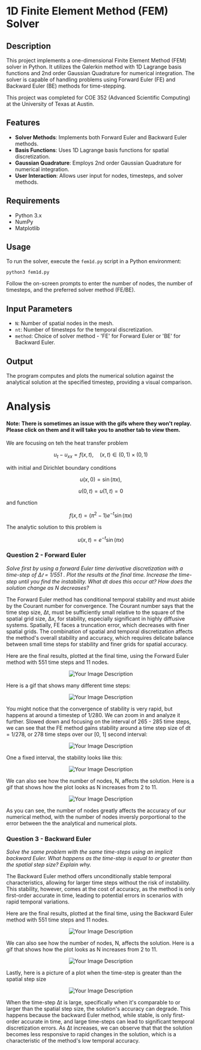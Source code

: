 # 1D Finite Element Method (FEM) Solver

## Description
This project implements a one-dimensional Finite Element Method (FEM) solver in Python. It utilizes the Galerkin method with 1D Lagrange basis functions and 2nd order Gaussian Quadrature for numerical integration. The solver is capable of handling problems using Forward Euler (FE) and Backward Euler (BE) methods for time-stepping.

This project was completed for COE 352 (Advanced Scientific Computing) at the University of Texas at Austin. 

## Features
- **Solver Methods**: Implements both Forward Euler and Backward Euler methods.
- **Basis Functions**: Uses 1D Lagrange basis functions for spatial discretization.
- **Gaussian Quadrature**: Employs 2nd order Gaussian Quadrature for numerical integration.
- **User Interaction**: Allows user input for nodes, timesteps, and solver methods.

## Requirements
- Python 3.x
- NumPy
- Matplotlib

## Usage
To run the solver, execute the `fem1d.py` script in a Python environment:
```
python3 fem1d.py
```


Follow the on-screen prompts to enter the number of nodes, the number of timesteps, and the preferred solver method (FE/BE).

## Input Parameters
- `N`: Number of spatial nodes in the mesh.
- `nt`: Number of timesteps for the temporal discretization.
- `method`: Choice of solver method - 'FE' for Forward Euler or 'BE' for Backward Euler.

## Output
The program computes and plots the numerical solution against the analytical solution at the specified timestep, providing a visual comparison.

# Analysis

#### Note: There is sometimes an issue with the gifs where they won't replay. Please click on them and it will take you to another tab to view them. 

We are focusing on teh the heat transfer problem

$$
u_t - u_{xx} = f(x, t), \quad (x, t) \in (0, 1) \times (0, 1)
$$

with initial and Dirichlet boundary conditions

$$
u(x, 0) = \sin(\pi x),
$$

$$
u(0, t) = u(1, t) = 0
$$

and function 

$$
f(x, t) = (\pi^2 - 1)e^{-t}\sin(\pi x)
$$

The analytic solution to this problem is

$$
u(x, t) = e^{-t}\sin(\pi x)
$$



### Question 2 - Forward Euler
_Solve first by using a forward Euler time derivative discretization with a time-step of Δ𝑡 = 1/551 . Plot the results at the final time. Increase the time-step until you find the instability. What dt does this occur at? How does the solution change as N decreases?_

The Forward Euler method has conditional temporal stability and must abide by the Courant number for convergence. The Courant number says that the time step size, Δt, must be sufficiently small relative to the square of the spatial grid size, Δx, for stability, especially significant in highly diffusive systems. Spatially, FE faces a truncation error, which decreases with finer spatial grids. The combination of spatial and temporal discretization affects the method's overall stability and accuracy, which requires delicate balance between small time steps for stability and finer grids for spatial accuracy.


Here are the final results, plotted at the final time, using the Forward Euler method with 551 time steps and 11 nodes.


<p align="center">
  <img src="https://github.com/jthet/FEM1D/blob/main/resources/FE_11n_551t.png" alt="Your Image Description">
</p>

Here is a gif that shows many different time steps:

<p align="center">
  <img src="https://github.com/jthet/FEM1D/blob/main/resources/solution_evolution_0_600_free.gif" alt="Your Image Description">
</p>

You might notice that the convergence of stability is very rapid, but happens at around a timestep of 1/280. We can zoom in and analyze it further. 
Slowed down and focusing on the interval of 265 -  285 time steps, we can see that the FE method gains stability around a time step size of dt = 1/278, or 278 time steps over our [0, 1] second interval:

<p align="center">
  <img src="https://github.com/jthet/FEM1D/blob/main/resources/solution_evolution_265_285_free.gif" alt="Your Image Description">
</p>

One a fixed interval, the stability looks like this:

<p align="center">
  <img src="https://github.com/jthet/FEM1D/blob/main/resources/solution_evolution_265_285_fixed.gif" alt="Your Image Description">
</p>

We can also see how the number of nodes, N, affects the solution. Here is a gif that shows how the plot looks as N increases from 2 to 11.

<p align="center">
  <img src="https://github.com/jthet/FEM1D/blob/main/resources/solution_evolution_node_change_FE.gif" alt="Your Image Description">
</p>

As you can see, the number of nodes greatly affects the accuracy of our numerical method, with the number of nodes  inversly porportional to the error between the the analytical and numerical plots. 

### Question 3 -  Backward Euler
_Solve the same problem with the same time-steps using an implicit backward Euler. What happens as the time-step is equal to or greater than the spatial step size? Explain why._

The Backward Euler method offers unconditionally stable temporal characteristics, allowing for larger time steps without the risk of instability. This stability, however, comes at the cost of accuracy, as the method is only first-order accurate in time, leading to potential errors in scenarios with rapid temporal variations. 

Here are the final results, plotted at the final time, using the Backward Euler method with 551 time steps and 11 nodes.

<p align="center">
  <img src="https://github.com/jthet/FEM1D/blob/main/resources/BE_11n_551t.png" alt="Your Image Description">
</p>

We can also see how the number of nodes, N, affects the solution. Here is a gif that shows how the plot looks as N increases from 2 to 11.

<p align="center">
  <img src="https://github.com/jthet/FEM1D/blob/main/resources/solution_evolution_node_change_BE.gif" alt="Your Image Description">
</p>

Lastly, here is a picture of a plot when the time-step is greater than the spatial step size
<p align="center">
  <img src="https://github.com/jthet/FEM1D/blob/main/resources/BE_smallSpace_bigTime.png" alt="Your Image Description">
</p>


When the time-step Δt is large, specifically when it's comparable to or larger than the spatial step size, the solution's accuracy can degrade. This happens because the backward Euler method, while stable, is only first-order accurate in time, and large time-steps can lead to significant temporal discretization errors. As Δt increases, we can observe that that the solution becomes less responsive to rapid changes in the solution, which is a characteristic of the method's low temporal accuracy. 
